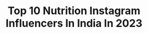 ---
title: Top 10 Nutrition Instagram Influencers In India In 2023
description: >-
  Find top nutrition Instagram influencers in India in 2023. Most popular hashtags: #lifestyle #fitness #health.
platform: Instagram
hits: 194
text_top: Analyze the best Instagram influencers on inBeat.
text_bottom: Our platform holds 194 Instagram influencers like this in India for you to collaborate.
profiles:
  - username: "rohitkhatrifitness"
    fullname: >-
      Rohit Khatri
    bio: >-
      🔹Sports Science Nutritionist 🔹Brands : rohitkhatribiz@gmail.com 🔹Dm For Paid Online Coaching 📝 🔹India’s No. 1 Fitness Channel (YouTube)
    location: "India"
    followers: 614738
    engagement: 467
    commentsToLikes: 0.004563
    id: ck8wd6rbxdgf00j78gz3so4nb
    verified: false
    hashtags: "#hotcouples, #bicepsworkout, #rohitsoniya, #motivation"
  - username: "ifbbpro_jkaliwala"
    fullname: >-
      Junaid Kaliwala
    bio: >-
      🥇First MP IFBBPRO FROM🇮🇳 ❤️HAPPY, HEALTHY, LOVED 📍BUILDING @sourceofsupplements @dopesports.in @alpinohealthfoods @beyond_gummies @bubble_up_nutrition
    location: "India"
    followers: 333970
    engagement: 247
    commentsToLikes: 0.010723
    id: ck5hrf80lurx60i11laqzr2nh
    verified: true
    hashtags: "#gentleman, #health, #calmsekaam, #fitfam"
  - username: "komalchhikara1"
    fullname: >-
      Komal Chhikara Rathi
    bio: >-
      Here for some fun 🤩 Physiotherapist | Nutritionist | Yoga Professional | Influencer | Fitness Enthusiast Business 📧: komal.enquiry@gmail.com
    location: "India"
    followers: 83159
    engagement: 344
    commentsToLikes: 0.013813
    id: ck9hb43p6fbsm0j78er6ip0aq
    verified: false
    hashtags: "#trendingnow, #bollywood, #fashion, #punjab"
  - username: "manthanpatelia"
    fullname: >-
      Manthan Patelia
    bio: >-
      🤾‍♂️ Young hustler filled with positivity 🛩 Globetrotter 🌿 Nutrition & wellness advisor 🕶 Expanding Empire 🎖 Founders Platinum @amway @xsnation
    location: "India"
    followers: 7364
    engagement: 1655
    commentsToLikes: 0.022419
    id: ckap586zlam0d0i786uqhgqky
    verified: false
    hashtags: "#jobsearching, #customizeyourlife, #artistry, #nocaption"
  - username: "roaming_nutritionist"
    fullname: >-
      Ambika Dutt
    bio: >-
      Nutritionist on tour✈️ 🌍| Content creator| Founder @shapetutor_ Ambassador @sixpack.nutrition Code -AMBIKA Latest vlog 👇🏻
    location: "India"
    followers: 409128
    engagement: 509
    commentsToLikes: 0.014259
    id: ck138gls5g4vl0i19espus3bq
    verified: false
    hashtags: "#valentines, #wellness, #energy, #weekend"
  - username: "hitesh__tekwani_"
    fullname: >-
      Hitesh Tekwani
    bio: >-
      A software engineer Fitness || Fashion || Lifestyle Jaipur↔️Delhi↔️Mumbai ISSA CERT. Nutritionist Training @hitesh__here_to_train Youtube
    location: "India"
    followers: 92511
    engagement: 523
    commentsToLikes: 0.024640
    id: ck9hbr488i4d90j78ku43voux
    verified: false
    hashtags: "#life, #gymlife, #skincare, #influencer"
  - username: "theaniray"
    fullname: >-
      THE ANI RAY OFFICIAL
    bio: >-
      🤵FASHION BLOGGER 📹 INDIAN YOUTUBER (275k +SUBSCRIBERS) 💪FITNESS EXPERT 🥗NUTRITIONIST ✈️TRAVELER 📩Collab flair.ani@gmail.Com
    location: "India"
    followers: 23958
    engagement: 115
    commentsToLikes: 0.112775
    id: ck5hhym48aq6u0i119j40ehj2
    verified: false
    hashtags: "#lifestyle, #life, #poems, #fashion"
  - username: "julieebaybee"
    fullname: >-
      Julie
    bio: >-
      👑 Princess Jasmine ✨ Indian/Dominican 🌺 @lotusinfused 💪🏽 @lionedge_nutrition (Julie10 @ checkout) Student . Model . Bartender . Influencer
    location: "India"
    followers: 75853
    engagement: 634
    commentsToLikes: 0.023002
    id: ck6u1nad8mree0j719mhuc2z3
    verified: false
    hashtags: "#princess, #fantanas, #flavoredsodas, #whodiditbetter"
  - username: "sanyogitaghorpade"
    fullname: >-
      Sanyogita Ghorpade
    bio: >-
      Indian Badminton player🇮🇳 Shiv Chatrapati Awardee🏆 Air India athlete✈ Nutrition partner @steadfastnutrition
    location: "India"
    followers: 11707
    engagement: 623
    commentsToLikes: 0.036608
    id: ck602nooyi6990i14wfqq2pg1
    verified: false
    hashtags: "#feels, #happysoul, #badmintongirl, #goodvibes"
  - username: "chhillar.mohit"
    fullname: >-
      Mohit Chhillar
    bio: >-
      Indian Kabaddi Player.. PKL Season-1 2 3 UMumba ..4 bulls...5 Haryana..6 Panthers..7 Tamil thalivas💪.Wish me on 13 July 🎂Divine Nutrition Athlete🙏
    location: "India"
    followers: 98996
    engagement: 527
    commentsToLikes: 0.006048
    id: ck0vwenpgtcmp0i199obn64i7
    verified: true
    hashtags: "#frnds, #lifefitness, #enjoymarriagefunction, #daughterlove"
---